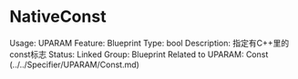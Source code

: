 # NativeConst

Usage: UPARAM
Feature: Blueprint
Type: bool
Description: 指定有C++里的const标志
Status: Linked
Group: Blueprint
Related to UPARAM: Const (../../Specifier/UPARAM/Const.md)